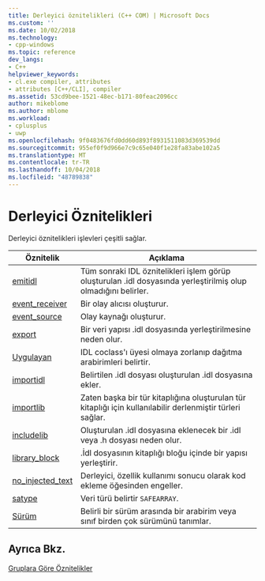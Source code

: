 ```yaml
---
title: Derleyici öznitelikleri (C++ COM) | Microsoft Docs
ms.custom: ''
ms.date: 10/02/2018
ms.technology:
- cpp-windows
ms.topic: reference
dev_langs:
- C++
helpviewer_keywords:
- cl.exe compiler, attributes
- attributes [C++/CLI], compiler
ms.assetid: 53cd9bee-1521-48ec-b171-80feac2096cc
author: mikeblome
ms.author: mblome
ms.workload:
- cplusplus
- uwp
ms.openlocfilehash: 9f0483676fd0dd60d893f8931511083d369539dd
ms.sourcegitcommit: 955ef0f9d966e7c9c65e040f1e28fa83abe102a5
ms.translationtype: MT
ms.contentlocale: tr-TR
ms.lasthandoff: 10/04/2018
ms.locfileid: "48789838"
---
```

# <a name="compiler-attributes"></a>Derleyici Öznitelikleri

Derleyici öznitelikleri işlevleri çeşitli sağlar.

|Öznitelik|Açıklama|
|---------------|-----------------|
|[emitidl](emitidl.md)|Tüm sonraki IDL öznitelikleri işlem görüp oluşturulan .idl dosyasında yerleştirilmiş olup olmadığını belirler.|
|[event_receiver](event-receiver.md)|Bir olay alıcısı oluşturur.|
|[event_source](event-source.md)|Olay kaynağı oluşturur.|
|[export](export.md)|Bir veri yapısı .idl dosyasında yerleştirilmesine neden olur.|
|[Uygulayan](implements-cpp.md)|IDL coclass'ı üyesi olmaya zorlanıp dağıtma arabirimleri belirtir.|
|[importidl](importidl.md)|Belirtilen .idl dosyası oluşturulan .idl dosyasına ekler.|
|[importlib](importlib.md)|Zaten başka bir tür kitaplığına oluşturulan tür kitaplığı için kullanılabilir derlenmiştir türleri sağlar.|
|[includelib](includelib-cpp.md)|Oluşturulan .idl dosyasına eklenecek bir .idl veya .h dosyası neden olur.|
|[library_block](library-block.md)|.İdl dosyasının kitaplığı bloğu içinde bir yapısı yerleştirir.|
|[no_injected_text](no-injected-text.md)|Derleyici, özellik kullanımı sonucu olarak kod ekleme öğesinden engeller.|
|[satype](satype.md)|Veri türü belirtir `SAFEARRAY`.|
|[Sürüm](version-cpp.md)|Belirli bir sürüm arasında bir arabirim veya sınıf birden çok sürümünü tanımlar.|

## <a name="see-also"></a>Ayrıca Bkz.

[Gruplara Göre Öznitelikler](attributes-by-group.md)